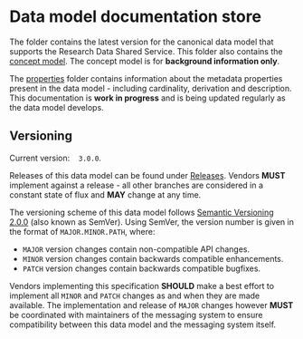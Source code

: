 # Data model documentation store

The folder contains the latest version for the canonical data model that supports the Research Data Shared Service. This folder also contains the [concept model](https://github.com/JiscRDSS/rdss-canonical-data-model/tree/master/Data-Model/Background). The concept model is for **background information only**.

The [properties](https://github.com/JiscRDSS/rdss-canonical-data-model/tree/master/properties) folder contains information about the metadata properties present in the data model - including cardinality, derivation and description. This documentation is **work in progress** and is being updated regularly as the data model develops.

## Versioning

Current version:&nbsp;&nbsp;&nbsp;&nbsp;`3.0.0`.

Releases of this data model can be found under [Releases](https://github.com/JiscRDSS/rdss-message-api-docs/releases). Vendors **MUST** implement against a release - all other branches are considered in a constant state of flux and **MAY** change at any time.

The versioning scheme of this data model follows [Semantic Versioning 2.0.0](http://semver.org/spec/v2.0.0.html) (also known as SemVer). Using SemVer, the version number is given in the format of `MAJOR.MINOR.PATH`, where:

- `MAJOR` version changes contain non-compatible API changes.
- `MINOR` version changes contain backwards compatible enhancements.
- `PATCH` version changes contain backwards compatible bugfixes.

Vendors implementing this specification **SHOULD** make a best effort to implement all `MINOR` and `PATCH` changes as and when they are made available. The implementation and release of `MAJOR` changes however **MUST** be coordinated with maintainers of the messaging system to ensure compatibility between this data model and the messaging system itself.
